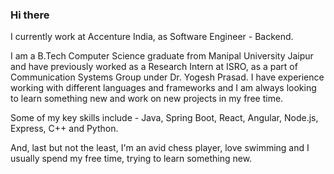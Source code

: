 ### Hi there

I currently work at Accenture India, as Software Engineer - Backend.

I am a B.Tech Computer Science graduate from Manipal University Jaipur and have previously worked as a Research Intern at ISRO, as a part of Communication Systems Group under Dr. Yogesh Prasad. I have experience working with different languages and frameworks and I am always looking to learn something new and work on new projects in my free time.

Some of my key skills include - Java, Spring Boot, React, Angular, Node.js, Express, C++ and Python.

And, last but not the least, I'm an avid chess player, love swimming and I usually spend my free time, trying to learn something new.
